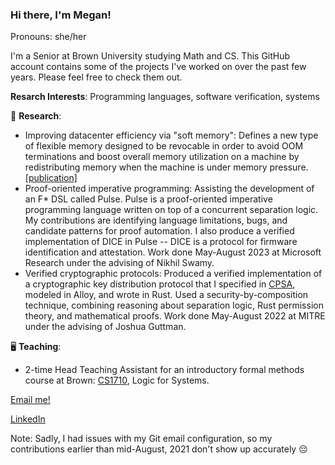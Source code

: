 ### Hi there, I'm Megan!

Pronouns: she/her

I'm a Senior at Brown University studying Math and CS. 
This GitHub account contains some of the projects I've worked on over the past few years. 
Please feel free to check them out.

**Resarch Interests**: Programming languages, software verification, systems

🔬 **Research**: 
* Improving datacenter efficiency via "soft memory": Defines a new type of flexible memory designed to be revocable in order to avoid OOM terminations and boost overall memory utilization on a machine by redistributing memory when the machine is under memory pressure. [[publication]](https://dl.acm.org/doi/10.1145/3593856.3595902)
* Proof-oriented imperative programming: Assisting the development of an F* DSL called Pulse. Pulse is a proof-oriented imperative programming language written on top of a concurrent separation logic. My contributions are identifying language limitations, bugs, and candidate patterns for proof automation. I also produce a verified implementation of DICE in Pulse -- DICE is a protocol for firmware identification and attestation. Work done May-August 2023 at Microsoft Research under the advising of Nikhil Swamy. 
* Verified cryptographic protocols: Produced a verified implementation of a cryptographic key distribution protocol that I specified in [CPSA](https://github.com/mitre/cpsa), modeled in Alloy, and wrote in Rust. Used a security-by-composition technique, combining reasoning about separation logic, Rust permission theory, and mathematical proofs. Work done May-August 2022 at MITRE under the advising of Joshua Guttman. 

🖥 **Teaching**: 
* 2-time Head Teaching Assistant for an introductory formal methods course at Brown: [CS1710](https://csci1710.github.io/2022/), Logic for Systems.

[Email me!](mailto:megan_frisella@brown.edu)

[LinkedIn](https://www.linkedin.com/in/megan-frisella/)

Note: Sadly, I had issues with my Git email configuration, so my contributions earlier than mid-August, 2021 don't show up accurately 😔

